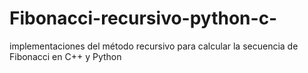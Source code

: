 # Fibonacci-recursivo-python-c-
implementaciones del método recursivo para calcular la secuencia de Fibonacci en C++ y Python
